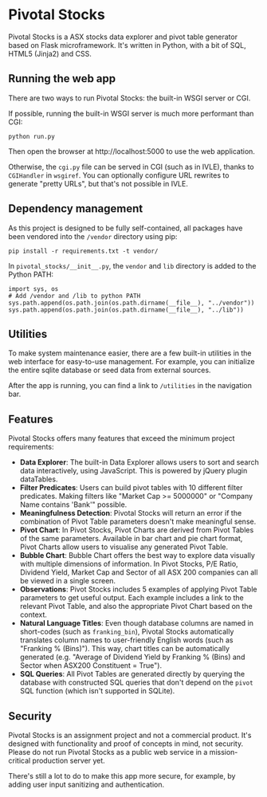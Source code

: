 Pivotal Stocks
==============

Pivotal Stocks is a ASX stocks data explorer and pivot table generator based on Flask microframework. It's written in Python, with a bit of SQL, HTML5 (Jinja2) and CSS.

## Running the web app

There are two ways to run Pivotal Stocks: the built-in WSGI server or CGI.

If possible, running the built-in WSGI server is much more performant than CGI:

    python run.py

Then open the browser at http://localhost:5000 to use the web application.

Otherwise, the `cgi.py` file can be served in CGI (such as in IVLE), thanks to `CGIHandler` in `wsgiref`. You can optionally configure URL rewrites to generate "pretty URLs", but that's not possible in IVLE.

## Dependency management

As this project is designed to be fully self-contained, all packages have been vendored into the `/vendor` directory using pip:

    pip install -r requirements.txt -t vendor/

In `pivotal_stocks/__init__.py`, the `vendor` and `lib` directory is added to the Python PATH:

    import sys, os
    # Add /vendor and /lib to python PATH
    sys.path.append(os.path.join(os.path.dirname(__file__), "../vendor"))
    sys.path.append(os.path.join(os.path.dirname(__file__), "../lib"))

## Utilities

To make system maintenance easier, there are a few built-in utilities in the web interface for easy-to-use management. For example, you can initialize the entire sqlite database or seed data from external sources.

After the app is running, you can find a link to `/utilities` in the navigation bar.

## Features

Pivotal Stocks offers many features that exceed the minimum project requirements:

* **Data Explorer**: The built-in Data Explorer allows users to sort and search data interactively, using JavaScript. This is powered by jQuery plugin dataTables.
* **Filter Predicates**: Users can build pivot tables with 10 different filter predicates. Making filters like "Market Cap >= 5000000" or "Company Name contains 'Bank'" possible.
* **Meaningfulness Detection**: Pivotal Stocks will return an error if the combination of Pivot Table parameters doesn't make meaningful sense.
* **Pivot Chart**: In Pivot Stocks, Pivot Charts are derived from Pivot Tables of the same parameters. Available in bar chart and pie chart format, Pivot Charts allow users to visualise any generated Pivot Table.
* **Bubble Chart**: Bubble Chart offers the best way to explore data visually with multiple dimensions of information. In Pivot Stocks, P/E Ratio, Dividend Yield, Market Cap and Sector of all ASX 200 companies can all be viewed in a single screen.
* **Observations**: Pivot Stocks includes 5 examples of applying Pivot Table parameters to get useful output. Each example includes a link to the relevant Pivot Table, and also the appropriate Pivot Chart based on the context.
* **Natural Language Titles**: Even though database columns are named in short-codes (such as `franking_bin`), Pivotal Stocks automatically translates column names to user-friendly English words (such as "Franking % (Bins)"). This way, chart titles can be automatically generated (e.g. "Average of Dividend Yield by Franking % (Bins) and Sector when ASX200 Constituent = True").
* **SQL Queries**: All Pivot Tables are generated directly by querying the database with constructed SQL queries that don't depend on the `pivot` SQL function (which isn't supported in SQLite).


## Security

Pivotal Stocks is an assignment project and not a commercial product. It's designed with functionality and proof of concepts in mind, not security. Please do not run Pivotal Stocks as a public web service in a mission-critical production server yet.

There's still a lot to do to make this app more secure, for example, by adding user input sanitizing and authentication.
